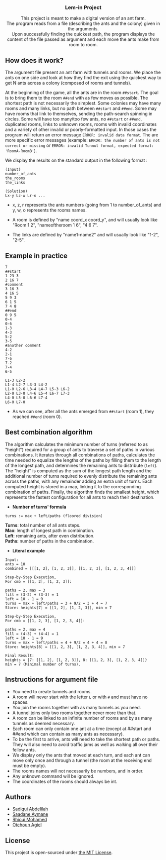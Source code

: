 <h3 align="center">
Lem-in Project
</h3>

<p align="center">
This project is meant to make a digital version of an ant farm.<br>
The program reads from a file (describing the ants and the colony) given in the arguments.<br>
Upon successfully finding the quickest path, the program displays the content of the file passed as argument and each move the ants make from room to room.
</p>

## How does it work?

The argument file present an ant farm with tunnels and rooms.
We place the ants on one side and look at how they find the exit using the quickest way to get N ants across a colony (composed of rooms and tunnels).

At the beginning of the game, all the ants are in the room `##start`. The goal is to bring them to the room `##end` with as few moves as possible.
The shortest path is not necessarily the simplest.
Some colonies may have many rooms and many links, but no path between `##start` and `##end`.
Some may have rooms that link to themselves, sending the path-search spinning in circles. Some will have too many/too few ants, no `##start` or `##end`, duplicated rooms, links to unknown rooms, rooms with invalid coordinates and a variety of other invalid or poorly-formatted input. In those cases the program will return an error message `ERROR: invalid data format`. The are more specific error messages (example: `ERROR: the number of ants is not correct or missing` or `ERROR: invalid Tunnul format, expected format: 'RoomA-RoomB'`).

We display the results on the standard output in the following format :
```
(Input)
number_of_ants
the_rooms
the_links

(Solution)
Lx-y Lz-w Lr-o ...
```
- x, z, r represents the ants numbers (going from 1 to number_of_ants) and y, w, o represents the rooms names.

- A room is defined by "name coord_x coord_y", and will usually look like "Room 1 2", "nameoftheroom 1 6", "4 6 7".

- The links are defined by "name1-name2" and will usually look like "1-2", "2-5".

## Example in practice

```
7
##start
1 23 3
2 16 7
#comment
3 16 3
4 16 5
5 9 3
6 1 5
7 4 8
##end
0 9 5
0-4
0-6
1-3
4-3
5-2
3-5
#another comment
4-2
2-1
7-6
7-2
7-4
6-5

L1-3 L2-2
L1-4 L2-7 L3-3 L4-2
L1-0 L2-6 L3-4 L4-7 L5-3 L6-2
L2-0 L3-0 L4-6 L5-4 L6-7 L7-3
L4-0 L5-0 L6-6 L7-4
L6-0 L7-0
```

- As we can see, after all the ants emerged from `##start` (room 1), they reached `##end` (room 0).

## Best combination algorithm

The algorithm calculates the minimum number of turns (referred to as "height") required for a group of ants to traverse a set of paths in various combinations. It iterates through all combinations of paths, calculates the time needed to equalize the lengths of the paths by filling them to the length of the longest path, and determines the remaining ants to distribute (`left`). The "height" is computed as the sum of the longest path length and the additional number of turns required to evenly distribute the remaining ants across the paths, with any remainder adding an extra unit of turns. Each computed height is stored in a map, linking it to the corresponding combination of paths. Finally, the algorithm finds the smallest height, which represents the fastest configuration for all ants to reach their destination.

- **Number of turns' formula**

```
turns := max + left/paths (floored division)
```

**Turns**: total number of all ants steps.  
**Max**: length of longest path in combination.  
**Left**: remaining ants, after even distribution.  
**Paths**: number of paths in the combination.  

- **Literal example**

```
Input:
ants = 10
combined = [[[1, 2], [1, 2, 3]], [[1, 2, 3], [1, 2, 3, 4]]]

Step-by-Step Execution,
For cmb = [[1, 2], [1, 2, 3]]:

paths = 2, max = 3
fill = (3-2) + (3-3) = 1
left = 10 - 1 = 9
turns = max + left/paths = 3 + 9/2 = 3 + 4 = 7
Store: heights[7] = [[1, 2], [1, 2, 3]], min = 7

Step-by-Step Execution,
For cmb = [[1, 2, 3], [1, 2, 3, 4]]:

paths = 2, max = 4
fill = (4-3) + (4-4) = 1
left = 10 - 1 = 9
turns = max + left/paths = 4 + 9/2 = 4 + 4 = 8
Store: heights[8] = [[1, 2, 3], [1, 2, 3, 4]], min = 7

Final Result:
heights = {7: [[1, 2], [1, 2, 3]], 8: [[1, 2, 3], [1, 2, 3, 4]]}
min = 7 (Minimal number of turns).
```

## Instructions for argument file

- You need to create tunnels and rooms.
- A room will never start with the letter `L` or with `#` and must have no spaces.
- You join the rooms together with as many tunnels as you need.
- A tunnel joins only two rooms together never more than that.
- A room can be linked to an infinite number of rooms and by as many tunnels as deemed necessary.
- Each room can only contain one ant at a time (except at ##start and ##end which can contain as many ants as necessary).
- To be the first to arrive, ants will need to take the shortest path or paths. They will also need to avoid traffic jams as well as walking all over their fellow ants.
- We display only the ants that moved at each turn, and each ant can move only once and through a tunnel (the room at the receiving end must be empty).
- The rooms names will not necessarily be numbers, and in order.
- Any unknown command will be ignored.
- The coordinates of the rooms should always be int.

## Authors

- [Sadiqui Abdelilah](https://learn.zone01oujda.ma/git/asadiqui)
- [Saadane Aymane](https://learn.zone01oujda.ma/git/asaadane)
- [Rhioui Mohamed](https://learn.zone01oujda.ma/git/mrhioui)
- [Otchoun Agiel](https://learn.zone01oujda.ma/git/aotchoun)

## License

This project is open-sourced under [the MIT License](https://opensource.org/license/mit).
